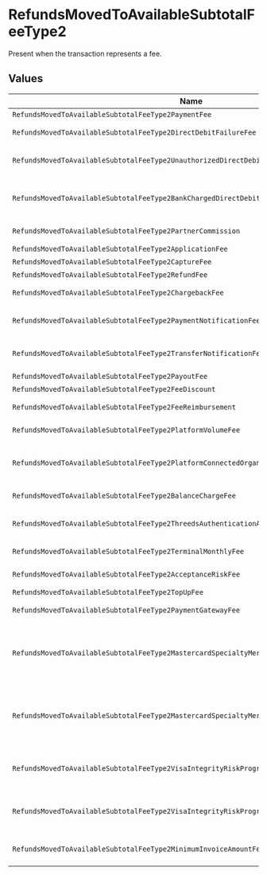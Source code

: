 # RefundsMovedToAvailableSubtotalFeeType2

Present when the transaction represents a fee.


## Values

| Name                                                                                       | Value                                                                                      |
| ------------------------------------------------------------------------------------------ | ------------------------------------------------------------------------------------------ |
| `RefundsMovedToAvailableSubtotalFeeType2PaymentFee`                                        | payment-fee                                                                                |
| `RefundsMovedToAvailableSubtotalFeeType2DirectDebitFailureFee`                             | direct-debit-failure-fee                                                                   |
| `RefundsMovedToAvailableSubtotalFeeType2UnauthorizedDirectDebitFee`                        | unauthorized-direct-debit-fee                                                              |
| `RefundsMovedToAvailableSubtotalFeeType2BankChargedDirectDebitFailureFee`                  | bank-charged-direct-debit-failure-fee                                                      |
| `RefundsMovedToAvailableSubtotalFeeType2PartnerCommission`                                 | partner-commission                                                                         |
| `RefundsMovedToAvailableSubtotalFeeType2ApplicationFee`                                    | application-fee                                                                            |
| `RefundsMovedToAvailableSubtotalFeeType2CaptureFee`                                        | capture-fee                                                                                |
| `RefundsMovedToAvailableSubtotalFeeType2RefundFee`                                         | refund-fee                                                                                 |
| `RefundsMovedToAvailableSubtotalFeeType2ChargebackFee`                                     | chargeback-fee                                                                             |
| `RefundsMovedToAvailableSubtotalFeeType2PaymentNotificationFee`                            | payment-notification-fee                                                                   |
| `RefundsMovedToAvailableSubtotalFeeType2TransferNotificationFee`                           | transfer-notification-fee                                                                  |
| `RefundsMovedToAvailableSubtotalFeeType2PayoutFee`                                         | payout-fee                                                                                 |
| `RefundsMovedToAvailableSubtotalFeeType2FeeDiscount`                                       | fee-discount                                                                               |
| `RefundsMovedToAvailableSubtotalFeeType2FeeReimbursement`                                  | fee-reimbursement                                                                          |
| `RefundsMovedToAvailableSubtotalFeeType2PlatformVolumeFee`                                 | platform-volume-fee                                                                        |
| `RefundsMovedToAvailableSubtotalFeeType2PlatformConnectedOrganizationsFee`                 | platform-connected-organizations-fee                                                       |
| `RefundsMovedToAvailableSubtotalFeeType2BalanceChargeFee`                                  | balance-charge-fee                                                                         |
| `RefundsMovedToAvailableSubtotalFeeType2ThreedsAuthenticationAttemptFee`                   | 3ds-authentication-attempt-fee                                                             |
| `RefundsMovedToAvailableSubtotalFeeType2TerminalMonthlyFee`                                | terminal-monthly-fee                                                                       |
| `RefundsMovedToAvailableSubtotalFeeType2AcceptanceRiskFee`                                 | acceptance-risk-fee                                                                        |
| `RefundsMovedToAvailableSubtotalFeeType2TopUpFee`                                          | top-up-fee                                                                                 |
| `RefundsMovedToAvailableSubtotalFeeType2PaymentGatewayFee`                                 | payment-gateway-fee                                                                        |
| `RefundsMovedToAvailableSubtotalFeeType2MastercardSpecialtyMerchantProgramProcessingFee`   | mastercard-specialty-merchant-program-processing-fee                                       |
| `RefundsMovedToAvailableSubtotalFeeType2MastercardSpecialtyMerchantProgramRegistrationFee` | mastercard-specialty-merchant-program-registration-fee                                     |
| `RefundsMovedToAvailableSubtotalFeeType2VisaIntegrityRiskProgramProcessingFee`             | visa-integrity-risk-program-processing-fee                                                 |
| `RefundsMovedToAvailableSubtotalFeeType2VisaIntegrityRiskProgramRegistrationFee`           | visa-integrity-risk-program-registration-fee                                               |
| `RefundsMovedToAvailableSubtotalFeeType2MinimumInvoiceAmountFee`                           | minimum-invoice-amount-fee                                                                 |